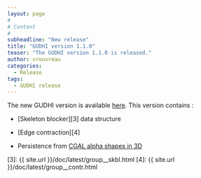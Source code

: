 ```yaml
---
layout: page
#
# Content
#
subheadline: "New release"
title: "GUDHI version 1.1.0"
teaser: "The GUDHI version 1.1.0 is released."
author: vrouvreau
categories:
  - Release
tags:
  - GUDHI release
---
```


The new GUDHI version is available [here][1].
This version contains :

- [Skeleton blocker][3] data structure

- [Edge contraction][4]

- Persistence from [CGAL alpha shapes in 3D][2]


 [1]: https://gforge.inria.fr/frs/?group_id=3865
 [2]: http://doc.cgal.org/latest/Alpha_shapes_3/
 [3]: {{ site.url }}/doc/latest/group__skbl.html
 [4]: {{ site.url }}/doc/latest/group__contr.html

